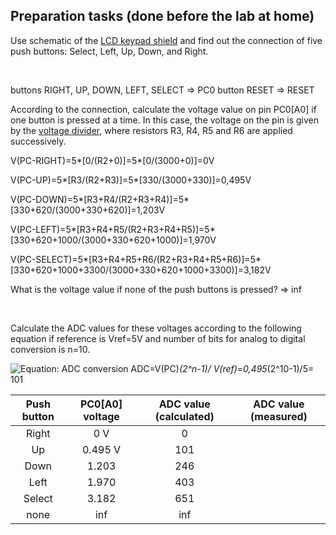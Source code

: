 ## Preparation tasks (done before the lab at home)

Use schematic of the [LCD keypad shield](../../Docs/arduino_shield.pdf) and find out the connection of five push buttons: Select, Left, Up, Down, and Right.

&nbsp;

buttons RIGHT, UP, DOWN, LEFT, SELECT  => PC0
button RESET => RESET

According to the connection, calculate the voltage value on pin PC0[A0] if one button is pressed at a time. In this case, the voltage on the pin is given by the [voltage divider](https://www.allaboutcircuits.com/tools/voltage-divider-calculator/), where resistors R3, R4, R5 and R6 are applied successively.


V(PC-RIGHT)=5*[0/(R2+0)]=5*[0/(3000+0)]=0V


V(PC-UP)=5*[R3/(R2+R3)]=5*[330/(3000+330)]=0,495V
&nbsp;


V(PC-DOWN)=5*[R3+R4/(R2+R3+R4)]=5*[330+620/(3000+330+620)]=1,203V
&nbsp;


V(PC-LEFT)=5*[R3+R4+R5/(R2+R3+R4+R5)]=5*[330+620+1000/(3000+330+620+1000)]=1,970V
&nbsp;


V(PC-SELECT)=5*[R3+R4+R5+R6/(R2+R3+R4+R5+R6)]=5*[330+620+1000+3300/(3000+330+620+1000+3300)]=3,182V
&nbsp;

What is the voltage value if none of the push buttons is pressed?
=> inf


&nbsp;

Calculate the ADC values for these voltages according to the following equation if reference is Vref=5V and number of bits for analog to digital conversion is n=10.

![Equation: ADC conversion](Images/eq_adc.png)
ADC=V(PC)*(2^n-1)/ V(ref)=0,495*(2^10-1)/5= 101

   | **Push button** | **PC0[A0] voltage** | **ADC value (calculated)** | **ADC value (measured)** |
   | :-: | :-: | :-: | :-: |
   | Right  | 0&nbsp;V | 0   |  |
   | Up     | 0.495&nbsp;V | 101 |  |
   | Down   |    1.203   |  246   |  |
   | Left   |   1.970    |   403  |  |
   | Select |    3.182   |   651  |  |
   | none   |     inf  |   inf  |  |
